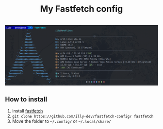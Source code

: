 <h1 align="center">
  My Fastfetch config
</h1>

<br />

<img src="Screenshot from 2024-06-13 17-05-20.png" alt="preview_image">

## How to install
1. Install [fastfetch](https://github.com/fastfetch-cli/fastfetch)
2. ``git clone https://github.com/illy-dev/fastfetch-config/ fastfetch``
3. Move the folder to ``~/.config/`` or ``~/.local/share/``
